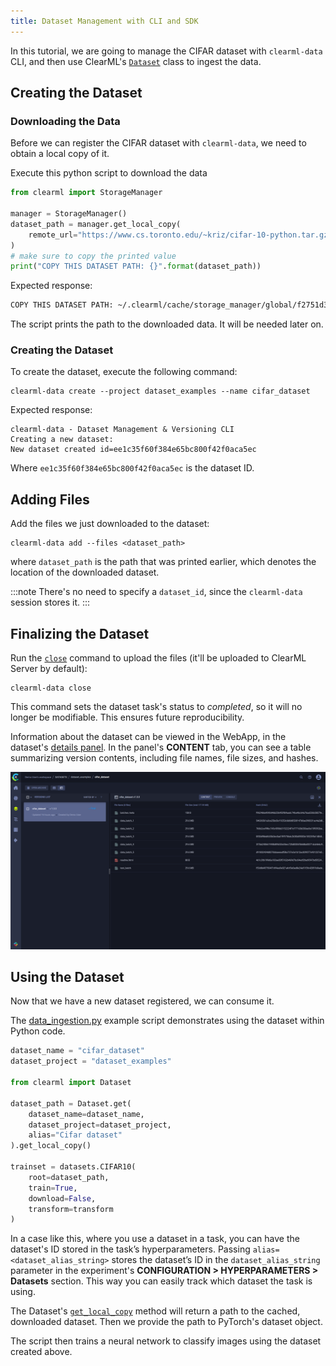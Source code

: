 ```yaml
---
title: Dataset Management with CLI and SDK
---
```


In this tutorial, we are going to manage the CIFAR dataset with `clearml-data` CLI, and then use ClearML's [`Dataset`](../../references/sdk/dataset.md) 
class to ingest the data.

## Creating the Dataset

### Downloading the Data
Before we can register the CIFAR dataset with `clearml-data`, we need to obtain a local copy of it.

Execute this python script to download the data
```python
from clearml import StorageManager

manager = StorageManager()
dataset_path = manager.get_local_copy(
    remote_url="https://www.cs.toronto.edu/~kriz/cifar-10-python.tar.gz"
)
# make sure to copy the printed value
print("COPY THIS DATASET PATH: {}".format(dataset_path))
```

Expected response:
```bash
COPY THIS DATASET PATH: ~/.clearml/cache/storage_manager/global/f2751d3a22ccb78db0e07874912b5c43.cifar-10-python_artifacts_archive_None
```
The script prints the path to the downloaded data. It will be needed later on.

### Creating the Dataset
To create the dataset, execute the following command:
 ```
 clearml-data create --project dataset_examples --name cifar_dataset
 ```

Expected response:
```
clearml-data - Dataset Management & Versioning CLI 
Creating a new dataset: 
New dataset created id=ee1c35f60f384e65bc800f42f0aca5ec
```
Where `ee1c35f60f384e65bc800f42f0aca5ec` is the dataset ID.

## Adding Files
Add the files we just downloaded to the dataset: 

```
clearml-data add --files <dataset_path>
```

where `dataset_path` is the path that was printed earlier, which denotes the location of the downloaded dataset.

:::note
There's no need to specify a `dataset_id`, since the `clearml-data` session stores it.
:::

## Finalizing the Dataset
Run the [`close`](../../references/sdk/dataset.md#close) command to upload the files (it'll be uploaded to ClearML Server by default):<br/>

```
clearml-data close 
```

This command sets the dataset task's status to *completed*, so it will no longer be modifiable. This ensures future
reproducibility. 

Information about the dataset can be viewed in the WebApp, in the dataset's [details panel](../../webapp/datasets/webapp_dataset_viewing.md#version-details-panel). 
In the panel's **CONTENT** tab, you can see a table summarizing version contents, including file names, file sizes, and hashes.

![Dataset content tab](../../img/examples_data_management_cifar_dataset.png)

## Using the Dataset

Now that we have a new dataset registered, we can consume it.

The [data_ingestion.py](https://github.com/allegroai/clearml/blob/master/examples/datasets/data_ingestion.py) example 
script demonstrates using the dataset within Python code.

```python
dataset_name = "cifar_dataset"
dataset_project = "dataset_examples"

from clearml import Dataset

dataset_path = Dataset.get(
    dataset_name=dataset_name, 
    dataset_project=dataset_project,
    alias="Cifar dataset"
).get_local_copy()

trainset = datasets.CIFAR10(
    root=dataset_path,
    train=True,
    download=False,
    transform=transform
)
```

In a case like this, where you use a dataset in a task, you can have the dataset's ID stored in the task’s 
hyperparameters. Passing `alias=<dataset_alias_string>` stores the dataset’s ID in the 
`dataset_alias_string` parameter in the experiment's **CONFIGURATION > HYPERPARAMETERS > Datasets** section. This way 
you can easily track which dataset the task is using. 

The Dataset's [`get_local_copy`](../../references/sdk/dataset.md#get_local_copy) method will return a path to the cached, 
downloaded dataset. Then we provide the path to PyTorch's dataset object.

The script then trains a neural network to classify images using the dataset created above.